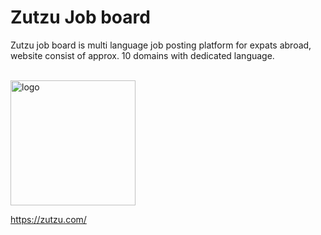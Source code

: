 # Zutzu Job board

Zutzu job board is multi language job posting platform for expats abroad, website consist of approx. 10 domains with dedicated language.

<br>
<img src="https://zutzu.com/images/logo.svg" width="200" alt="logo"/>

https://zutzu.com/
